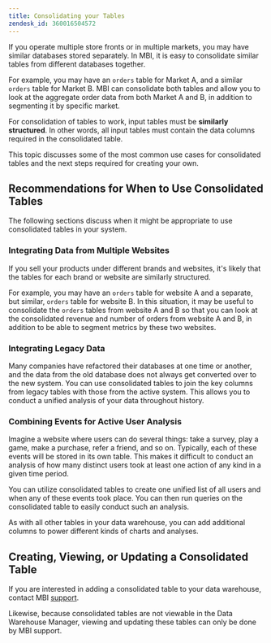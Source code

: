 ```yaml
---
title: Consolidating your Tables
zendesk_id: 360016504572
---
```


If you operate multiple store fronts or in multiple markets, you may have similar databases stored separately. In MBI, it is easy to consolidate similar tables from different databases together.

For example, you may have an `orders` table for Market A, and a similar `orders` table for Market B. MBI can consolidate both tables and allow you to look at the aggregate order data from both Market A and B, in addition to segmenting it by specific market.

For consolidation of tables to work, input tables must be **similarly structured**. In other words, all input tables must contain the data columns required in the consolidated table.

This topic discusses some of the most common use cases for consolidated tables and the next steps required for creating your own.

## Recommendations for When to Use Consolidated Tables

The following sections discuss when it might be appropriate to use consolidated tables in your system.

### Integrating Data from Multiple Websites

If you sell your products under different brands and websites, it's likely that the tables for each brand or website are similarly structured.

For example, you may have an `orders` table for website A and a separate, but similar, `orders` table for website B. In this situation, it may be useful to consolidate the `orders` tables from website A and B so that you can look at the consolidated revenue and number of orders from website A and B, in addition to be able to segment metrics by these two websites.

### Integrating Legacy Data

Many companies have refactored their databases at one time or another, and the data from the old database does not always get converted over to the new system. You can use consolidated tables to join the key columns from legacy tables with those from the active system. This allows you to conduct a unified analysis of your data throughout history.

### Combining Events for Active User Analysis

Imagine a website where users can do several things: take a survey, play a game, make a purchase, refer a friend, and so on. Typically, each of these events will be stored in its own table. This makes it difficult to conduct an analysis of how many distinct users took at least one action of any kind in a given time period.

You can utilize consolidated tables to create one unified list of all users and when any of these events took place. You can then run queries on the consolidated table to easily conduct such an analysis.

As with all other tables in your data warehouse, you can add additional columns to power different kinds of charts and analyses.

## Creating, Viewing, or Updating a Consolidated Table

If you are interested in adding a consolidated table to your data warehouse, contact MBI [support](../../getting-started/support.md).

Likewise, because consolidated tables are not viewable in the Data Warehouse Manager, viewing and updating these tables can only be done by MBI support.
